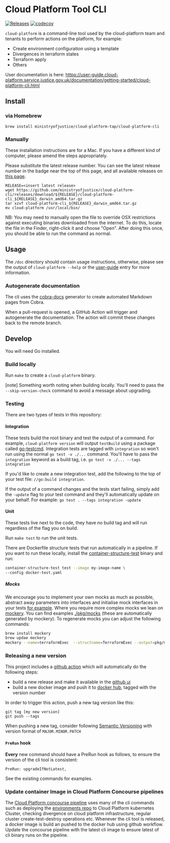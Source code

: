 # Cloud Platform Tool CLI

[![Releases](https://img.shields.io/github/release/ministryofjustice/cloud-platform-cli/all.svg?style=flat-square)](https://github.com/ministryofjustice/cloud-platform-cli/releases)
[![codecov](https://codecov.io/gh/ministryofjustice/cloud-platform-cli/branch/main/graph/badge.svg?token=BUF45279MY)](https://codecov.io/gh/ministryofjustice/cloud-platform-cli)

`cloud-platform` is a command-line tool used by the cloud-platform team and tenants to perform actions on the platform, for example:

- Create environment configuration using a template
- Divergences in terraform states
- Terraform apply
- Others

User documentation is here: https://user-guide.cloud-platform.service.justice.gov.uk/documentation/getting-started/cloud-platform-cli.html

## Install

### via Homebrew

```
brew install ministryofjustice/cloud-platform-tap/cloud-platform-cli
```

### Manually

These installation instructions are for a Mac. If you have a different kind of
computer, please amend the steps appropriately.

Please substitute the latest release number. You can see the latest release
number in the badge near the top of this page, and all available releases on
[this page][github ui].

```
RELEASE=<insert latest release>
wget https://github.com/ministryofjustice/cloud-platform-cli/releases/download/${RELEASE}/cloud-platform-cli_${RELEASE}_darwin_amd64.tar.gz
tar xzvf cloud-platform-cli_${RELEASE}_darwin_amd64.tar.gz
mv cloud-platform /usr/local/bin/
```

NB: You may need to manually open the file to override OSX restrictions against
executing binaries downloaded from the internet. To do this, locate the file in
the Finder, right-click it and choose "Open". After doing this once, you should
be able to run the command as normal.

## Usage

The `/doc` directory should contain usage instructions, otherwise, please see the output of `cloud-platform --help` or the [user-guide](https://user-guide.cloud-platform.service.justice.gov.uk/documentation/getting-started/cloud-platform-cli.html) entry for more information.

### Autogenerate documentation

The cli uses the [cobra-docs](https://github.com/spf13/cobra/blob/main/doc/md_docs.md) generator to create automated Markdown pages from Cobra.

When a pull-request is opened, a GitHub Action will trigger and autogenerate the documentation. The action will commit these changes back to the remote branch.

## Develop

You will need Go installed.

### Build locally

Run `make` to create a `cloud-platform` binary.

[note] Something worth noting when building locally. You'll need to pass the `--skip-version-check` command to avoid a message about upgrading.

### Testing

There are two types of tests in this repository:

#### Integration

These tests build the root binary and test the output of a command. For example, `cloud-platform version` will output `testBuild` using a package called [go-testcmd](https://github.com/google/go-cmdtest). Integration tests are tagged with `integration` so won't run using the normal `go test -v ./...` command. You'll have to pass the `integration` keyword as a build tag, i.e. `go test -v ./... --tags integration`

If you'd like to create a new integration test, add the following to the top of your test file: `//go:build integration`.

If the output of a command changes and the tests start failing, simply add the `-update` flag to your test command and they'll automatically update on your behalf. For example: `go test . --tags integration -update`

#### Unit

These tests live next to the code, they have no build tag and will run regardless of the flag you on build.

Run `make test` to run the unit tests.

There are Dockerfile structure tests that run automatically in a pipeline. If you want to run these locally, install the [container-structure-test](https://github.com/GoogleContainerTools/container-structure-test#installation) binary and run:

```bash
container-structure-test test --image my-image-name \
--config docker-test.yaml
```

##### Mocks

We encourage you to implement your own mocks as much as possible, abstract away parameters into interfaces and initialise mock interfaces in your tests [for example](./pkg/cluster/delete_utils/tf_utils.go). Where you require more complex mocks we lean on [mockery](https://github.com/vektra/mockery). You can find examples [./pkg/mocks](./pkg/mocks) (these are automatically generated by mockery). To regenerate mocks you can adjust the following commands:

```bash
brew install mockery
brew updae mockery
mockery --name=terraformExec  --structname=TerraformExec --output=pkg/mocks/terraform --dir="pkg/terraform"
```

### Releasing a new version

This project includes a [github action](.github/workflows/build-release.yml) which
will automatically do the following steps:

- build a new release and make it available in the [github ui]
- build a new docker image and push it to [docker hub], tagged with the version number

In order to trigger this action, push a new tag version like this:

```
git tag [my new version]
git push --tags
```

When pushing a new tag, consider following [Semantic Versioning](https://semver.org/#semantic-versioning-200) with version format of `MAJOR.MINOR.PATCH`

#### `PreRun` hook

**Every** new command should have a PreRun hook as follows, to ensure the version of the cli tool is consistent:

```
PreRun: upgradeIfNotLatest,
```

See the existing commands for examples.

[docker hub]: https://hub.docker.com/repository/docker/ministryofjustice/cloud-platform-cli
[github ui]: https://github.com/ministryofjustice/cloud-platform-cli/releases

### Update container Image in Cloud Platform Concourse pipelines

The [Cloud Platform concourse pipeline](https://github.com/ministryofjustice/cloud-platform-terraform-concourse/tree/main/pipelines/manager/main) uses many of the cli commands such as deploying the [environments repo](https://github.com/ministryofjustice/cloud-platform-environments.git) to Cloud Platform kubernetes Cluster, checking divergence on cloud platform infrastructure, regular cluster create-test-destroy operations etc. Whenever the cli tool is released, a docker image is build an pushed to the docker hub using github workflow. Update the concourse pipeline with the latest cli image to ensure latest of cli binary runs on the pipeline.
